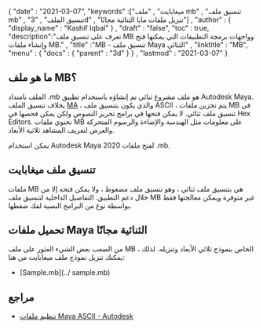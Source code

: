 {
  "date" : "2021-03-07",
  "keywords" :["ميغابايت" , "ملف mb" , "تنسيق ملف mb" , "تنسيق الملف" , "3d" , "تنزيل ملفات مايا الثنائية مجانًا"] ,
  "author" : {
    "display_name" : "Kashif Iqbal"
} ,
  "draft" : "false",
  "toc" : true,
  "description":"تعرف على تنسيق ملف MB وواجهات برمجة التطبيقات التي يمكنها فتح وإنشاء ملفات MB." ,
  "title" :"MB - تنسيق ملف Maya الثنائي" ,
  "linktitle" : "MB",
  "menu" : {
    "docs" : {
      "parent" : "3d"
}
} ,
  "lastmod" : "2021-03-07"
}

## ما هو ملف MB؟

الملف بامتداد .mb هو ملف مشروع ثنائي تم إنشاؤه باستخدام تطبيق Autodesk Maya. بخلاف تنسيق الملف [MA](/ar/3d/ma/) ، والذي يكون بتنسيق ملف ASCII ، يتم تخزين ملفات MB في تنسيق ملف ثنائي. لا يمكن فتحها في برامج تحرير النصوص ولكن يمكن فحصها في Hex Editors. تحتوي ملفات MB على معلومات مثل الهندسة والإضاءة والرسوم المتحركة والعرض لتعريف المشاهد ثلاثية الأبعاد.

يمكن استخدام Autodesk Maya 2020 لفتح ملفات .mb.

## تنسيق ملف ميغابايت

ملفات MB هي بتنسيق ملف ثنائي ، وهو تنسيق ملف مضغوط ، ولا يمكن فتحه إلا من خلال دعم التطبيق. التفاصيل الداخلية لتنسيق ملف MB غير متوفرة ويمكن معالجتها فقط بواسطة نوع من البرامج النصية لفك ضغطها.

## تحميل ملفات Maya الثنائية مجانًا

من الصعب بعض الشيء العثور على ملف MB الخاص بنموذج ثلاثي الأبعاد وتنزيله. لذلك ، يمكنك تنزيل نموذج ملف ميغابايت من هنا:

- [Sample.mb](../ sample.mb)

## مراجع

* [تنظيم ملفات Maya ASCII - Autodesk](https://download.autodesk.com/us/maya/2010help/index.html?url=Glossary_M_ma_file_format.htm،topicNumber=d0e192001)

